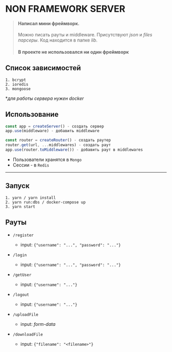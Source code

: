 # NON FRAMEWORK SERVER

> #### Написал мини фреймворк. 
> Можно писать рауты и middleware. Присутствуют _json_ и _files парсеры_.
> Код находится в папке *lib*.
> #### В проекте не использовался ни один фреймворк

## Список зависимостей
    1. bcrypt
    2. ioredis
    3. mongoose
\*_для работы сервера нужен docker_

## Использование

```javascript
const app = createServer() - создать сервер
app.use(middleware) - добавить middleware

const router = createRouter() - создать раутер
router.get(url, ...middlewares) - создать раут
app.use(router.toMiddleware()) - добавить раут в middlewares
```

* Пользователи хранятся в `Mongo`
* Сессии - в `Redis`

------

## Запуск  
    1. yarn / yarn install
    2. yarn run:dbs / docker-compose up
    3. yarn start

## Рауты
   - `/register` 
     - input: `{"username": "...", "password": "..."}`
        
   - `/login`
     - input: `{"username": "...", "password": "..."}`
        
   - `/getUser` 
     - input: `{"username": "..."}`
        
   - `/logout` 
     - input: `{"username": "..."}`
        
   - `/uploadFile`
     - input: *form-data*
        
   - `/downloadFile`
     - input: `{"filename": "<filename>"}`
